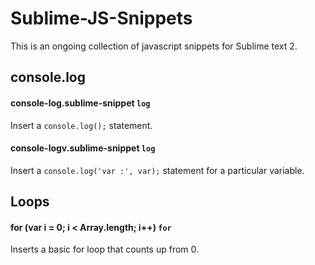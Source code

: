 # Sublime-JS-Snippets

This is an ongoing collection of javascript snippets for Sublime text 2.

## console.log

#### console-log.sublime-snippet `log`

Insert a `console.log();` statement.

#### console-logv.sublime-snippet `log`

Insert a `console.log('var :', var);` statement for a particular variable.

## Loops

#### for (var i = 0; i < Array.length; i++) `for`

Inserts a basic for loop that counts up from 0.